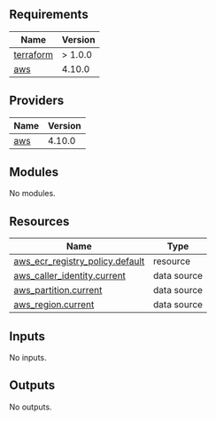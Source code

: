 ## Requirements

| Name | Version |
|------|---------|
| <a name="requirement_terraform"></a> [terraform](#requirement\_terraform) | > 1.0.0 |
| <a name="requirement_aws"></a> [aws](#requirement\_aws) | 4.10.0 |

## Providers

| Name | Version |
|------|---------|
| <a name="provider_aws"></a> [aws](#provider\_aws) | 4.10.0 |

## Modules

No modules.

## Resources

| Name | Type |
|------|------|
| [aws_ecr_registry_policy.default](https://registry.terraform.io/providers/hashicorp/aws/4.10.0/docs/resources/ecr_registry_policy) | resource |
| [aws_caller_identity.current](https://registry.terraform.io/providers/hashicorp/aws/4.10.0/docs/data-sources/caller_identity) | data source |
| [aws_partition.current](https://registry.terraform.io/providers/hashicorp/aws/4.10.0/docs/data-sources/partition) | data source |
| [aws_region.current](https://registry.terraform.io/providers/hashicorp/aws/4.10.0/docs/data-sources/region) | data source |

## Inputs

No inputs.

## Outputs

No outputs.
